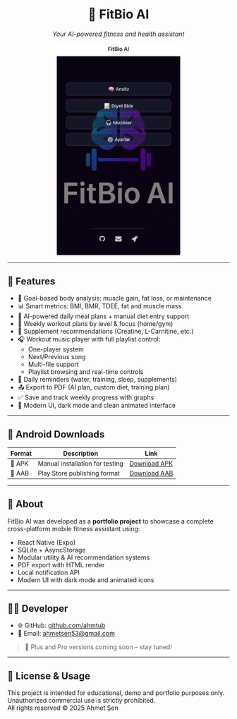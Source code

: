 
<h1 align="center">🧠 FitBio AI</h1>
<p align="center"><em>Your AI-powered fitness and health assistant</em></p>

<p align="center">
  <img src="assets/FitBio_AI.jpeg" alt="FitBio AI Screenshot" width="280"/>
</p>

---

## 🚀 Features

- 🎯 Goal-based body analysis: muscle gain, fat loss, or maintenance
- 📊 Smart metrics: BMI, BMR, TDEE, fat and muscle mass
- 🧬 AI-powered daily meal plans + manual diet entry support
- 💪 Weekly workout plans by level & focus (home/gym)
- 💊 Supplement recommendations (Creatine, L-Carnitine, etc.)
- 🎧 Workout music player with full playlist control:
  - One-player system
  - Next/Previous song
  - Multi-file support
  - Playlist browsing and real-time controls
- 🔔 Daily reminders (water, training, sleep, supplements)
- 📤 Export to PDF (AI plan, custom diet, training plan)
- ✅ Save and track weekly progress with graphs
- 🌙 Modern UI, dark mode and clean animated interface

---

## 📲 Android Downloads

| Format | Description                  | Link |
|--------|------------------------------|------|
| 🔹 APK  | Manual installation for testing | [Download APK](https://expo.dev/accounts/seranodanwow/projects/fitbio-ai/builds/8130d6ce-a75c-4a1f-9701-6ca623c14c62) |
| 🔸 AAB  | Play Store publishing format    | [Download AAB](https://expo.dev/artifacts/eas/rLqCWTUMzWDtSZug46VEEF.aab) |

---

## 🧠 About

FitBio AI was developed as a **portfolio project** to showcase a complete cross-platform mobile fitness assistant using:
- React Native (Expo)
- SQLite + AsyncStorage
- Modular utility & AI recommendation systems
- PDF export with HTML render
- Local notification API
- Modern UI with dark mode and animated icons

---

## 👨‍💻 Developer

- 🌐 GitHub: [github.com/ahmtub](https://github.com/ahmtub)
- 📧 Email: ahmetsen53@gmail.com

> 🚀 Plus and Pro versions coming soon – stay tuned!

---

## 📜 License & Usage

This project is intended for educational, demo and portfolio purposes only.  
Unauthorized commercial use is strictly prohibited.  
All rights reserved © 2025 Ahmet Şen
